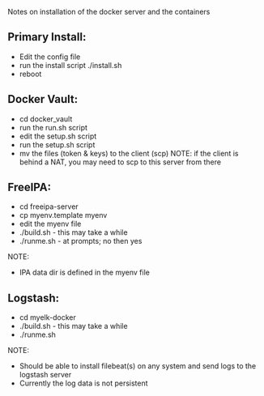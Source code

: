Notes on installation of the docker server and the containers

## Primary Install:
- Edit the config file
- run the install script ./install.sh
- reboot

## Docker Vault:
- cd docker_vault
- run the run.sh script
- edit the setup.sh script
- run the setup.sh script
- mv the files (token & keys) to the client (scp)
   NOTE: if the client is behind a NAT, you may need to 
         scp to this server from there

## FreeIPA:
- cd freeipa-server
- cp myenv.template myenv
- edit the myenv file
- ./build.sh - this may take a while
- ./runme.sh - at prompts;  no then  yes

NOTE:
- IPA data dir  is defined in the myenv file

## Logstash:
- cd myelk-docker
- ./build.sh - this may take a while
- ./runme.sh

NOTE:
- Should be able to install filebeat(s) on any system and send logs to the logstash server
- Currently the log data is not persistent
